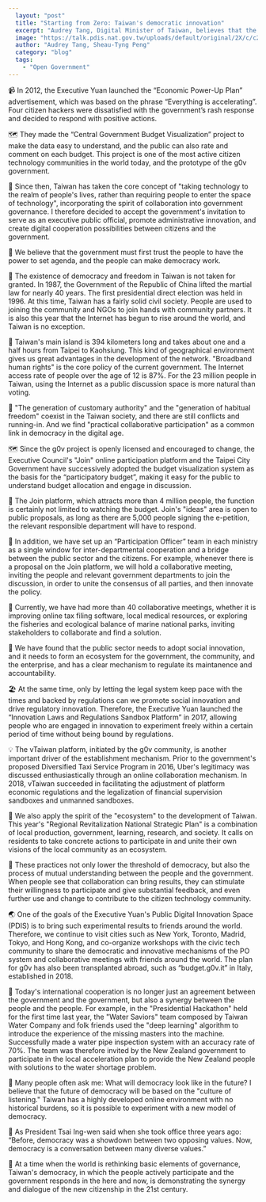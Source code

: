 ```yaml
---
  layout: "post"
  title: "Starting from Zero: Taiwan's democratic innovation"
  excerpt: "Audrey Tang, Digital Minister of Taiwan, believes that the most important thing is the spirit of public dialogue and collaboration."
  image: "https://talk.pdis.nat.gov.tw/uploads/default/original/2X/c/c2061a5cd697744724d0462de0dd744ce66aea4f.jpeg"
  author: "Audrey Tang, Sheau-Tyng Peng"
  category: "blog"
  tags: 
    - "Open Government"
---
```


📹 In 2012, the Executive Yuan launched the “Economic Power-Up Plan” advertisement, which was based on the phrase “Everything is accelerating”. Four citizen hackers were dissatisfied with the government’s rash response and decided to respond with positive actions. 

🗺 They made the “Central Government Budget Visualization” project to make the data easy to understand, and the public can also rate and comment on each budget. This project is one of the most active citizen technology communities in the world today, and the prototype of the g0v government. 

🤝 Since then, Taiwan has taken the core concept of "taking technology to the realm of people's lives, rather than requiring people to enter the space of technology", incorporating the spirit of collaboration into government governance. I therefore decided to accept the government's invitation to serve as an executive public official, promote administrative innovation, and create digital cooperation possibilities between citizens and the government. 

🌻 We believe that the government must first trust the people to have the power to set agenda, and the people can make democracy work.

📶 The existence of democracy and freedom in Taiwan is not taken for granted. In 1987, the Government of the Republic of China lifted the martial law for nearly 40 years. The first presidential direct election was held in 1996. At this time, Taiwan has a fairly solid civil society. People are used to joining the community and NGOs to join hands with community partners. It is also this year that the Internet has begun to rise around the world, and Taiwan is no exception. 

🚅 Taiwan's main island is 394 kilometers long and takes about one and a half hours from Taipei to Kaohsiung. This kind of geographical environment gives us great advantages in the development of the network. "Broadband human rights" is the core policy of the current government. The Internet access rate of people over the age of 12 is 87%. For the 23 million people in Taiwan, using the Internet as a public discussion space is more natural than voting. 

🚸 "The generation of customary authority" and the "generation of habitual freedom" coexist in the Taiwan society, and there are still conflicts and running-in. And we find "practical collaborative participation" as a common link in democracy in the digital age. 

🗺 Since the g0v project is openly licensed and encouraged to change, the Executive Council's "Join" online participation platform and the Taipei City Government have successively adopted the budget visualization system as the basis for the “participatory budget”, making it easy for the public to understand budget allocation and engage in discussion. 

🙋 The Join platform, which attracts more than 4 million people, the function is certainly not limited to watching the budget. Join's "ideas" area is open to public proposals, as long as there are 5,000 people signing the e-petition, the relevant responsible department will have to respond. 

🔗 In addition, we have set up an “Participation Officer” team in each ministry as a single window for inter-departmental cooperation and a bridge between the public sector and the citizens. For example, whenever there is a proposal on the Join platform, we will hold a collaborative meeting, inviting the people and relevant government departments to join the discussion, in order to unite the consensus of all parties, and then innovate the policy. 

🍲 Currently, we have had more than 40 collaborative meetings, whether it is improving online tax filing software, local medical resources, or exploring the fisheries and ecological balance of marine national parks, inviting stakeholders to collaborate and find a solution. 

🔄 We have found that the public sector needs to adopt social innovation, and it needs to form an ecosystem for the government, the community, and the enterprise, and has a clear mechanism to regulate its maintanence and accountability.

🏖 At the same time, only by letting the legal system keep pace with the times and backed by regulations can we promote social innovation and drive regulatory innovation. Therefore, the Executive Yuan launched the “Innovation Laws and Regulations Sandbox Platform” in 2017, allowing people who are engaged in innovation to experiment freely within a certain period of time without being bound by regulations. 

💡 The vTaiwan platform, initiated by the g0v community, is another important driver of the establishment mechanism. Prior to the government's proposed Diversified Taxi Service Program in 2016, Uber's legitimacy was discussed enthusiastically through an online collaboration mechanism. In 2018, vTaiwan succeeded in facilitating the adjustment of platform economic regulations and the legalization of financial supervision sandboxes and unmanned sandboxes. 

🏡 We also apply the spirit of the "ecosystem" to the development of Taiwan. This year's "Regional Revitalization National Strategic Plan" is a combination of local production, government, learning, research, and society. It calls on residents to take concrete actions to participate in and unite their own visions of the local community as an ecosystem. 

💞 These practices not only lower the threshold of democracy, but also the process of mutual understanding between the people and the government. When people see that collaboration can bring results, they can stimulate their willingness to participate and give substantial feedback, and even further use and change to contribute to the citizen technology community. 

🌏  One of the goals of the Executive Yuan's Public Digital Innovation Space (PDIS) is to bring such experimental results to friends around the world. Therefore, we continue to visit cities such as New York, Toronto, Madrid, Tokyo, and Hong Kong, and co-organize workshops with the civic tech community to share the democratic and innovative mechanisms of the PO system and collaborative meetings with friends around the world. The plan for g0v has also been transplanted abroad, such as “budget.g0v.it” in Italy, established in 2018. 

🚰 Today's international cooperation is no longer just an agreement between the government and the government, but also a synergy between the people and the people. For example, in the "Presidential Hackathon" held for the first time last year, the "Water Saviors" team composed by Taiwan Water Company and folk friends used the "deep learning" algorithm to introduce the experience of the missing masters into the machine. Successfully made a water pipe inspection system with an accuracy rate of 70%. The team was therefore invited by the New Zealand government to participate in the local acceleration plan to provide the New Zealand people with solutions to the water shortage problem. 

🚀 Many people often ask me: What will democracy look like in the future? I believe that the future of democracy will be based on the "culture of listening." Taiwan has a highly developed online environment with no historical burdens, so it is possible to experiment with a new model of democracy. 

🎨 As President Tsai Ing-wen said when she took office three years ago: “Before, democracy was a showdown between two opposing values. Now, democracy is a conversation between many diverse values.”

🗽 At a time when the world is rethinking basic elements of governance, Taiwan's democracy, in which the people actively participate and the government responds in the here and now, is demonstrating the synergy and dialogue of the new citizenship in the 21st century. 
